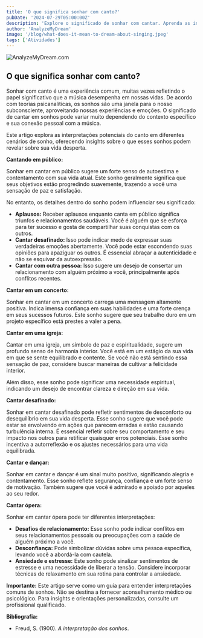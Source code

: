 ```yaml
---
title: 'O que significa sonhar com canto?'
pubDate: '2024-07-29T05:00:00Z'
description: 'Explore o significado de sonhar com cantar. Aprenda as interpretações para cantar em público, em um concerto, etc.'
author: 'AnalyzeMyDream'
image: '/blog/what-does-it-mean-to-dream-about-singing.jpeg'
tags: ['Atividades']
---
```


![AnalyzeMyDream.com](/blog/what-does-it-mean-to-dream-about-singing.jpeg)

## O que significa sonhar com canto?

Sonhar com canto é uma experiência comum, muitas vezes refletindo o papel significativo que a música desempenha em nossas vidas. De acordo com teorias psicanalíticas, os sonhos são uma janela para o nosso subconsciente, aproveitando nossas experiências e emoções. O significado de cantar em sonhos pode variar muito dependendo do contexto específico e sua conexão pessoal com a música.

Este artigo explora as interpretações potenciais do canto em diferentes cenários de sonho, oferecendo insights sobre o que esses sonhos podem revelar sobre sua vida desperta.

**Cantando em público:**

Sonhar em cantar em público sugere um forte senso de autoestima e contentamento com sua vida atual. Este sonho geralmente significa que seus objetivos estão progredindo suavemente, trazendo a você uma sensação de paz e satisfação.

No entanto, os detalhes dentro do sonho podem influenciar seu significado:

- **Aplausos:** Receber aplausos enquanto canta em público significa triunfos e relacionamentos saudáveis. Você é alguém que se esforça para ter sucesso e gosta de compartilhar suas conquistas com os outros.
- **Cantar desafinado:** Isso pode indicar medo de expressar suas verdadeiras emoções abertamente. Você pode estar escondendo suas opiniões para apaziguar os outros. É essencial abraçar a autenticidade e não se esquivar da autoexpressão.
- **Cantar com outra pessoa:** Isso sugere um desejo de consertar um relacionamento com alguém próximo a você, principalmente após conflitos recentes.

**Cantar em um concerto:**

Sonhar em cantar em um concerto carrega uma mensagem altamente positiva. Indica imensa confiança em suas habilidades e uma forte crença em seus sucessos futuros. Este sonho sugere que seu trabalho duro em um projeto específico está prestes a valer a pena.

**Cantar em uma igreja:**

Cantar em uma igreja, um símbolo de paz e espiritualidade, sugere um profundo senso de harmonia interior. Você está em um estágio da sua vida em que se sente equilibrado e contente. Se você não está sentindo essa sensação de paz, considere buscar maneiras de cultivar a felicidade interior.

Além disso, esse sonho pode significar uma necessidade espiritual, indicando um desejo de encontrar clareza e direção em sua vida.

**Cantar desafinado:**

Sonhar em cantar desafinado pode refletir sentimentos de desconforto ou desequilíbrio em sua vida desperta. Esse sonho sugere que você pode estar se envolvendo em ações que parecem erradas e estão causando turbulência interna. É essencial refletir sobre seu comportamento e seu impacto nos outros para retificar quaisquer erros potenciais. Esse sonho incentiva a autorreflexão e os ajustes necessários para uma vida equilibrada.

**Cantar e dançar:**

Sonhar em cantar e dançar é um sinal muito positivo, significando alegria e contentamento. Esse sonho reflete segurança, confiança e um forte senso de motivação. Também sugere que você é admirado e apoiado por aqueles ao seu redor.

**Cantar ópera:**

Sonhar em cantar ópera pode ter diferentes interpretações:

- **Desafios de relacionamento:** Esse sonho pode indicar conflitos em seus relacionamentos pessoais ou preocupações com a saúde de alguém próximo a você.
- **Desconfiança:** Pode simbolizar dúvidas sobre uma pessoa específica, levando você a abordá-la com cautela.
- **Ansiedade e estresse:** Este sonho pode sinalizar sentimentos de estresse e uma necessidade de liberar a tensão. Considere incorporar técnicas de relaxamento em sua rotina para controlar a ansiedade.

**Importante:** Este artigo serve como um guia para entender interpretações comuns de sonhos. Não se destina a fornecer aconselhamento médico ou psicológico. Para insights e orientações personalizadas, consulte um profissional qualificado.

**Bibliografia:**

- Freud, S. (1900). *A interpretação dos sonhos*.